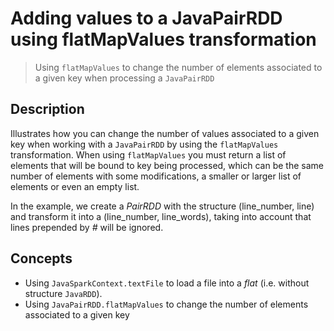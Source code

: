 # Adding values to a JavaPairRDD using flatMapValues transformation
> Using `flatMapValues` to change the number of elements associated to a given key when processing a `JavaPairRDD`

## Description
Illustrates how you can change the number of values associated to a given key when working with a `JavaPairRDD` by using the `flatMapValues` transformation.
When using `flatMapValues` you must return a list of elements that will be bound to key being processed, which can be the same number of elements with some modifications, a smaller or larger list of elements or even an empty list.

In the example, we create a *PairRDD* with the structure (line_number, line) and transform it into a (line_number, line_words), taking into account that lines prepended by *#* will be ignored.


## Concepts
+ Using `JavaSparkContext.textFile` to load a file into a *flat* (i.e. without structure `JavaRDD`).
+ Using `JavaPairRDD.flatMapValues` to change the number of elements associated to a given key
